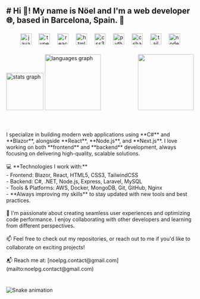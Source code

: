<h2 align="left"># Hi 👋! My name is Nöel and I'm a web developer 🌐, based in Barcelona, Spain. 🚀</h2>

###

<div align="center">
  <img src="https://cdn.jsdelivr.net/gh/devicons/devicon/icons/javascript/javascript-original.svg" height="30" alt="javascript logo"  />
  <img width="12" />
  <img src="https://cdn.jsdelivr.net/gh/devicons/devicon/icons/typescript/typescript-original.svg" height="30" alt="typescript logo"  />
  <img width="12" />
  <img src="https://cdn.jsdelivr.net/gh/devicons/devicon/icons/react/react-original.svg" height="30" alt="react logo"  />
  <img width="12" />
  <img src="https://cdn.jsdelivr.net/gh/devicons/devicon/icons/html5/html5-original.svg" height="30" alt="html5 logo"  />
  <img width="12" />
  <img src="https://cdn.jsdelivr.net/gh/devicons/devicon/icons/css3/css3-original.svg" height="30" alt="css3 logo"  />
  <img width="12" />
  <img src="https://cdn.jsdelivr.net/gh/devicons/devicon/icons/python/python-original.svg" height="30" alt="python logo"  />
  <img width="12" />
  <img src="https://cdn.jsdelivr.net/gh/devicons/devicon/icons/csharp/csharp-original.svg" height="30" alt="csharp logo"  />
  <img width="12" />
  <img src="https://cdn.jsdelivr.net/gh/devicons/devicon/icons/tailwindcss/tailwindcss-original-wordmark.svg" height="30" alt="tailwindcss logo"  />
  <img width="12" />
  <img src="https://cdn.jsdelivr.net/gh/devicons/devicon/icons/nodejs/nodejs-original.svg" height="30" alt="nodejs logo"  />
</div>

###

<img align="right" height="150" src="https://static.vecteezy.com/system/resources/previews/055/625/663/non_2x/breathless-monkey-programming-in-action-illustration-of-cartoon-character-vector.jpg"  />

###

<div align="left">
  <img src="https://github-readme-stats.vercel.app/api?username=NoelPonceGonzalez&hide_title=false&hide_rank=false&show_icons=false&include_all_commits=true&count_private=true&disable_animations=false&theme=tokyonight&locale=es&hide_border=false" height="100" alt="stats graph"  />
  <img src="https://github-readme-stats.vercel.app/api/top-langs?username=NoelPonceGonzalez&locale=es&hide_title=false&layout=compact&card_width=320&langs_count=5&theme=tokyonight&hide_border=false" height="150" alt="languages graph"  />
</div>

###

<br clear="both">

<p align="left">I specialize in building modern web applications using **C#** and **Blazor**, alongside **React**, **Node.js**, and **Next.js**. I love working on both **frontend** and **backend** development, always focusing on delivering high-quality, scalable solutions.<br><br>💻 **Technologies I work with:**<br>- Frontend: Blazor, React, HTML5, CSS3, TailwindCSS<br>- Backend: C#, .NET, Node.js, Express, Laravel, MySQL<br>- Tools & Platforms: AWS, Docker, MongoDB, Git, GitHub, Nginx<br>- **Always improving my skills** to stay updated with new tools and best practices.<br><br>🔧 I'm passionate about creating seamless user experiences and optimizing code performance. I enjoy collaborating with other developers and learning from different perspectives.<br><br>📫 Feel free to check out my repositories, or reach out to me if you'd like to collaborate on exciting projects!<br><br>📬 Reach me at: [noelpg.contact@gmail.com](mailto:noelpg.contact@gmail.com)</p>

###

<br clear="both">

<img src="https://raw.githubusercontent.com/NoelPonceGonzalez/NoelPonceGonzalez/output/snake.svg" alt="Snake animation" />

###
